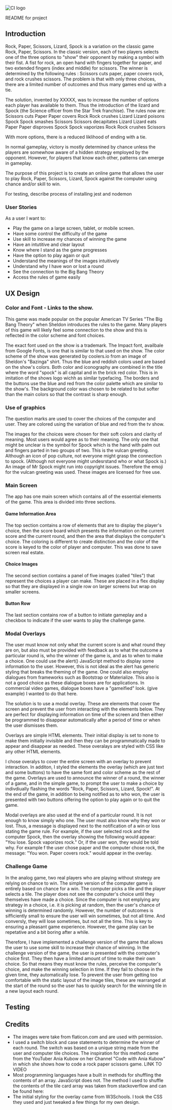 ![CI logo](https://codeinstitute.s3.amazonaws.com/fullstack/ci_logo_small.png)

README for project


## Introduction
Rock, Paper, Scissors, Lizard, Spock is a variation on the classic game Rock, Paper, Scissors. In the classic version, each of two players selects one of the three options to "show" their opponent by making a symbol with their fist. A fist for rock, an open hand with fingers together for paper, and two extended fingers (index and middle) for scissors. The winner is determined by the following rules : Scissors cuts paper, paper covers rock, and rock crushes scissors. The problem is that with only three choices, there are a limited number of outcomes and thus many games end up with a tie.

The solution, invented by XXXXX, was to increase the number of options each player has available to them. Thus the introduction of the lizard and Spock (the Science officer from the Star Trek franchise). The rules now are:
Scissors cuts Paper
Paper covers Rock
Rock crushes Lizard
Lizard poisons Spock
Spock smashes Scissors
Scissors decapitates Lizard
Lizard eats Paper
Paper disproves Spock
Spock vaporizes Rock
Rock crushes Scissors

With more options, there is a reduced liklihood of ending with a tie.

In normal gameplay, victory is mostly determined by chance unless the players are somewhow aware of a hidden strategy employed by the opponent. However, for players that know each other, patterns can emerge in gameplay.

The purpose of this project is to create an online game that allows the user to play Rock, Paper, Scissors, Lizard, Spock against the computer using chance and/or skill to win.

For testing, describe process of installing jest and nodemon
### User Stories

As a user I want to:
+ Play the game on a large screen, tablet, or mobile screen.
+ Have some control the difficulty of the game
+ Use skill to increase my chances of winning the game
+ Have an intutitive and clear layout
+ Know where I stand as the game progresses
+ Have the option to play again or quit
+ Understand the meanings of the images intuitively
+ Understand why I have won or lost a round
+ See the connection to the Big Bang Theory
+ Access the rules of game easily

## UX Design

### Color and Font - Links to the show.
This game was made popular on the popular American TV Series "The Big Bang Theory" when Sheldon introduces the rules to the game. Many players of this game will likely feel some connection to the show and this is reflected in the color scheme and font choices.

The exact font used on the show is a trademark. The Impact font, availbale from Google Fonts, is one that is similar to that used on the show. The color scheme of the show was generated by coolers.io from an image of Sheldon's "Bazinga" shirt. Thus the blue and reddish colors used are based on the show's colors. Both color and iconography are combined in the title where the word "spock" is all capital and in the brick red color. This is in imitation of the shows logo wichh as similar typefacing. The borders and the buttons use the blue and red from the color palette which are similar to the show's. The background color was chosen to be related to but softer than the main colors so that the contrast is sharp enough.

### Use of graphics
The question marks are used to cover the choices of the computer and user. They are colored using the variation of blue and red from the tv show.

The images for the choices were chosen for their soft colors and clarity of meaning. Most users would agree as to their meaning. The only one that might be unclear is the symbol for Spock which is the hand with palm out and fingers parted in two groups of two. This is the vulcan greeting. Although an icon of pop culture, not everyone might grasp the connection to spock. (Although not everyone might undesrstand who or what Spock is.) An image of Mr Spock might run into copyright issues. Therefore the emoji for the vulcan greeting was used. These images are licensed for free use.

### Main Screen
The app has one main screen which contains all of the essential elements of the game. This area is divided into three sections. 

#### Game Information Area
The top section contains a row of elements that are to display the player's choice, then the score board which presents the information on the current score and the current round, and then the area that displays the computer's choice. The coloring is different to create distinction and the color of the score is keyed to the color of player and computer. This was done to save screen real estate. 

#### Choice Images
The second section contains a panel of five images (called "tiles") that represent the choices a player can make. These are placed in a flex display so that they are displayed in a single row on larger screens but wrap on smaller screens.

#### Button Row
The last section contains row of a button to initiate gameplay and a checkbox to indicate if the user wants to play the challenge game.

### Modal Overlays
The user must know not only what the current score is and what round they are on, but also must be provided with feedback as to what the outcome a particular round is, who the winner of the game is, and as to when to make a choice. One could use the alert() JavaScript method to display some information to the user. However, this is not ideal as the alert has generic styling that breaks the theming of the game. One could also employ dialogues from frameworks such as Bootstrap or Materialize. This also is not a good choice as these dialogue boxes are for applications. In commercial video games, dialogue boxes have a "gameified" look. (give example) I wanted to do that here.

The solution is to use a modal overlay. These are elements that cover the screen and prevent the user from interacting with the elements below. They are perfect for displaying information on time of the screen and then either be programmed to disappear automatically after a period of time or when the user dismisses them.

Overlays are simple HTML elements. Their initial display is set to none to make them initially invisible and then they can be programmatically made to appear and disappear as needed. These overalays are styled with CSS like any other HTML elements.

I chose overalys to cover the entire screen with an overlay to prevent interaction. In additon, I styled the elements the overlay (which are just text and some buttons) to have the same font and color scheme as the rest of the game. Overlays are used to announce the winner of a round, the winner of a game, and in the simple game, to prompt the user to make a choice by indivdiually flashing the words "Rock, Paper, Scissors, Lizard, Spock!". At the end of the game, in addition to being notified as to who won, the user is presented with two buttons offering the option to play again or to quit the game.

Modal overlays are also used at the end of a particular round. It is not enough to know simply who one. The user must also know why they won or lost. Thus, a message is displayed next to the notification of a win or loss stating the game rule. For example, if the user selected rock and the computer Spock, then the overlay showing the following would appear: "You lose. Spock vaporizes rock." Or, if the user won, they would be told why. For example f the user chose paper and the computer chose rock, the message: "You won. Paper covers rock." would appear in the overlay.

### Challenge Game
In the analog game, two real players who are playing without strategy are relying on chance to win. The simple version of the computer game is entirely based on chance for a win. The computer picks a tile and the player selects a tile. The player does not see the computer's choice until they themselves have made a choice. Since the computer is not emplying any strategy in a choice, i.e. it is picking at random, then the user's chance of winning is determined randomly. However, the number of outcomes is sifficiently small to ensure the user will win sometimes, but not all time. And conversly, they will lose sometimes, but not all the time. This is key to ensuring a pleasant game experience. However, the game play can be repetative and a bit boring after a while. 

Therefore, I have implemented a challenge version of the game that allows the user to use some skill to increase their chance of winning. In the challenge version of the game, the user is presented with the computer's choice first. They then have a limited amount of time to make their own choice. So that means they must know the rules, perceive the computer's choice, and make the winning selection in time. If they fail to choose in the given time, they automatically lose. To prevent the user from getting too comfortable with the static layout of the image tiles, these are rearranged at the start of the round so the user has to quickly search for the winning tile in a new layout each round.
## Testing



## Credits
- The images were take from flaticon.com and are used with permission.
- I used a switch block and case statements to determine the winner of each round. The switch was based on a unique string made from the user and computer tile choices. The inspiration for this method came from the YouTuber Ania Kubow on her Channel "Code with Ania Kubow" in which she shows how to code a rock paper scissors game. LINK TO VIDEO
- Most programming languages have a built in methods for shuffling the contents of an array. JavaScript does not. The method I used to shuffle the contents of the tile card array was taken from stackoverflow and can be found here:
- The initial styling for the overlay came from W3Schools. I took the CSS they used and just tweaked a few things for my own design.